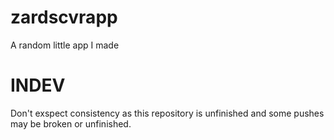 # zardscvrapp

A random little app I made

# INDEV
Don't exspect consistency as this repository is unfinished and some pushes may be broken or unfinished.
